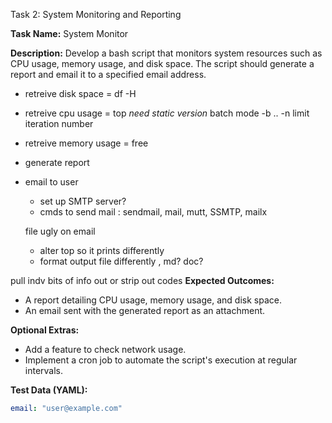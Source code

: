 Task 2: System Monitoring and Reporting

**Task Name:** System Monitor

**Description:** Develop a bash script that monitors system resources such as CPU usage, memory usage, and disk space. The script should generate a report and email it to a specified email address.

- retreive disk space = df -H
- retreive cpu usage = top *need static version* batch mode -b .. -n limit iteration number 
- retreive memory usage = free

- generate report 
- email to user
    - set up SMTP server?
    - cmds to send mail : sendmail, mail, mutt, SSMTP, mailx

    file ugly on email
    - alter top so it prints differently
    - format output file differently , md? doc?


 pull indv bits of info out
 or 
 strip out codes
**Expected Outcomes:**
- A report detailing CPU usage, memory usage, and disk space.
- An email sent with the generated report as an attachment.

**Optional Extras:**
- Add a feature to check network usage.
- Implement a cron job to automate the script's execution at regular intervals.

**Test Data (YAML):**
```yaml
email: "user@example.com"
```